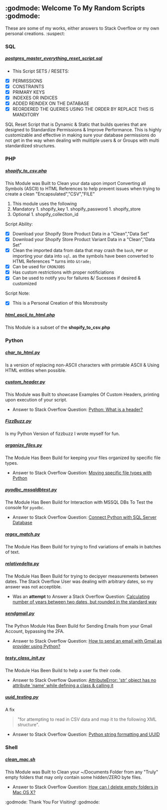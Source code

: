 ## :godmode: Welcome To My Random Scripts :godmode:

These are some of my works, either answers to Stack Overflow or my own personal creations. :suspect:


### SQL
##### [postgres_master_everything_reset_script.sql](https://github.com/JayRizzo/Random_Scripts/blob/master/postgres_master_everything_reset_script.sql)

- This Script SETS / RESETS:
- [x] PERMISSIONS
- [x] CONSTRAINTS
- [x] PRIMARY KEYS
- [x] INDEXES OR INDICES
- [x] ADDED REINDEX ON THE DATABASE
- [x] REORDERED THE QUERIES USING THE ORDER BY REPLACE THIS IS MANDITORY

SQL Reset Script that is Dynamic & Static that builds queries that are designed to Standardize Permissions & Improve Performance.  This is highly customizable and effective in making sure your database permissions do not get in the way when dealing with mulitiple users & or Groups with multi standardized structures.

### PHP
##### [shopify_to_csv.php](https://github.com/JayRizzo/Random_Scripts/blob/master/shopify_to_csv.php)
This Module was Built to Clean your data upon import Converting all Symbols (ASCII) to HTML References to help prevent issues when trying to create a clean "Encapsulated","CSV","FILE"

1. This module uses the following
  1. Mandatory
    1. shopify_key
    1. shopify_password
    1. shopify_store 
  1. Optional
    1. shopify_collection_id

Script Ability:

- [x] Download your Shopify Store Product Data in a "Clean","Data Set"
- [x] Download your Shopify Store Product Variant Data in a "Clean","Data Set"
- [x] Clean the imported data from data that may crash the `bash`, `PHP` or importing your data into `sql`. as the symbols have been converted to HTML References __&trade;__ turns into `&trade;`
- [x] Can be used for `CRONJOBS`
- [x] Has custom restrictions with proper notificiations
- [x] Can be used to notify you for failures &/ Sucesses if desired & customized

Script Note:

- [x] This is a Personal Creation of this Monstrosity

##### [html_ascii_to_html.php](https://github.com/JayRizzo/Random_Scripts/blob/master/html_ascii_to_html.php)
This Module is a subset of the __shopify_to_csv.php__


### Python
#####  [char_to_html.py](https://github.com/JayRizzo/Random_Scripts/blob/master/char_to_html.py)
Is a version of replacing non-ASCII characters with printable ASCII & Using HTML entities when possible.

#####  [custom_header.py](https://github.com/JayRizzo/Random_Scripts/blob/master/custom_header.py)
This Module was Built to showcase Examples Of Custom Headers, printing upon execution of your script.
* Answer to Stack Overflow Question: [Python: What is a header?](https://stackoverflow.com/a/51914806/1896134)

#####  [FizzBuzz.py](https://github.com/JayRizzo/Random_Scripts/blob/master/FizzBuzz.py)
Is my Python Version of fizzbuzz I wrote myself for fun.

#####  [organize_files.py](https://github.com/JayRizzo/Random_Scripts/blob/master/organize_files.py)
The Module Has Been Build for keeping your files organized by specific file types.
* Answer to Stack Overflow Question: [Moving specific file types with Python](https://stackoverflow.com/a/50344578/1896134)

#####  [pyodbc_mssqldbtest.py](https://github.com/JayRizzo/Random_Scripts/blob/master/pyodbc_mssqldbtest.py)
The Module Has Been Build for Interaction with MSSQL DBs To Test the console for `pyodbc`.
* Answer to Stack Overflow Question: [Connect Python with SQL Server Database](https://stackoverflow.com/a/51627907/1896134)

#####  [regex_match.py](https://github.com/JayRizzo/Random_Scripts/blob/master/regex_match.py)
The Module Has Been Build for trying to find variations of emails in batches of text.

#####  [relativedelta.py](https://github.com/JayRizzo/Random_Scripts/blob/master/relativedelta.py)
The Module Has Been Build for trying to decipyer measurements between dates. The Stack Overflow User was dealing with arbitrary dates, so my answer was not acceptible.
* Was an __attempt__ to Answer a Stack Overflow Question: [Calculating number of years between two dates, but rounded in the standard way](https://stackoverflow.com/q/52290952/1896134)

#####  [sendgmail.py](https://github.com/JayRizzo/Random_Scripts/blob/master/sendgmail.py)
The Python Module Has Been Build for Sending Emails from your Gmail Account, bypassing the 2FA.
* Answer to Stack Overflow Question: [How to send an email with Gmail as provider using Python?](https://stackoverflow.com/a/51664129/1896134)

#####  [testy_class_init.py](https://github.com/JayRizzo/Random_Scripts/blob/master/testy_class_init.py)
The Module Has Been Build to help a user fix their code.
* Answer to Stack Overflow Question: [AttributeError: 'str' object has no attribute 'name' while defining a class & calling it](https://stackoverflow.com/a/52360707/1896134)

##### [uuid_testing.py](https://github.com/JayRizzo/Random_Scripts/blob/master/uuid_testing.py)
A fix
> "for attempting to read in CSV data and map it to the following XML structure".
* Answer to Stack Overflow Question: [Python string formatting and UUID](https://stackoverflow.com/a/52290812/1896134)

### Shell
##### [clean_mac.sh](https://github.com/JayRizzo/Random_Scripts/blob/master/clean_mac.sh)
This Module was Built to Clean your ~/Documents Folder from any "Truly" empty folders that may only contain some hidden/ZERO byte files.
* Answer to Stack Overflow Question: [How can I delete empty folders in Mac OS X?](https://superuser.com/a/1322425/247728)

:godmode: Thank You For Visiting! :godmode:
